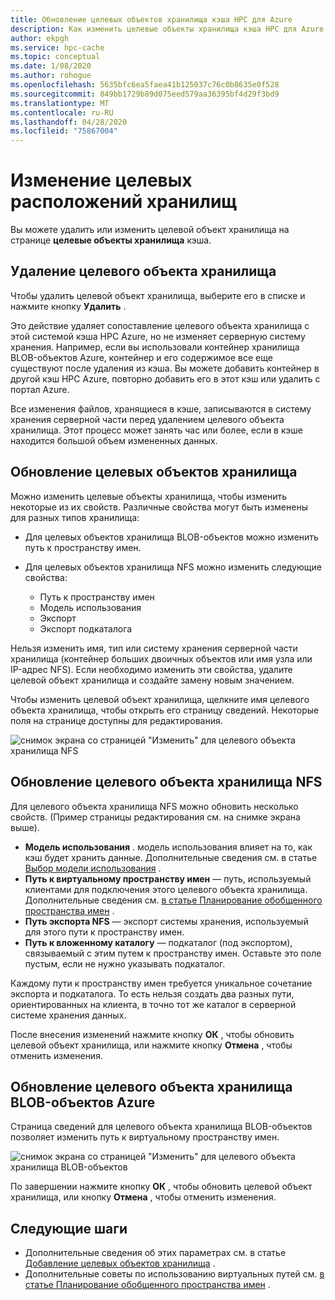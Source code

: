 ```yaml
---
title: Обновление целевых объектов хранилища кэша HPC для Azure
description: Как изменить целевые объекты хранилища кэша HPC для Azure
author: ekpgh
ms.service: hpc-cache
ms.topic: conceptual
ms.date: 1/08/2020
ms.author: rohogue
ms.openlocfilehash: 5635bfc6ea5faea41b125037c76c0b8635e0f528
ms.sourcegitcommit: 849bb1729b89d075eed579aa36395bf4d29f3bd9
ms.translationtype: MT
ms.contentlocale: ru-RU
ms.lasthandoff: 04/28/2020
ms.locfileid: "75867004"
---
```

# <a name="edit-storage-targets"></a>Изменение целевых расположений хранилищ

Вы можете удалить или изменить целевой объект хранилища на странице **целевые объекты хранилища** кэша.

## <a name="remove-a-storage-target"></a>Удаление целевого объекта хранилища

Чтобы удалить целевой объект хранилища, выберите его в списке и нажмите кнопку **Удалить** .

Это действие удаляет сопоставление целевого объекта хранилища с этой системой кэша HPC Azure, но не изменяет серверную систему хранения. Например, если вы использовали контейнер хранилища BLOB-объектов Azure, контейнер и его содержимое все еще существуют после удаления из кэша. Вы можете добавить контейнер в другой кэш HPC Azure, повторно добавить его в этот кэш или удалить с портал Azure.

Все изменения файлов, хранящиеся в кэше, записываются в систему хранения серверной части перед удалением целевого объекта хранилища. Этот процесс может занять час или более, если в кэше находится большой объем измененных данных.

## <a name="update-storage-targets"></a>Обновление целевых объектов хранилища

Можно изменить целевые объекты хранилища, чтобы изменить некоторые из их свойств. Различные свойства могут быть изменены для разных типов хранилища:

* Для целевых объектов хранилища BLOB-объектов можно изменить путь к пространству имен.

* Для целевых объектов хранилища NFS можно изменить следующие свойства:

  * Путь к пространству имен
  * Модель использования
  * Экспорт
  * Экспорт подкаталога

Нельзя изменить имя, тип или систему хранения серверной части хранилища (контейнер больших двоичных объектов или имя узла или IP-адрес NFS). Если необходимо изменить эти свойства, удалите целевой объект хранилища и создайте замену новым значением.

Чтобы изменить целевой объект хранилища, щелкните имя целевого объекта хранилища, чтобы открыть его страницу сведений. Некоторые поля на странице доступны для редактирования.

![снимок экрана со страницей "Изменить" для целевого объекта хранилища NFS](media/hpc-cache-edit-storage-nfs.png)

## <a name="update-an-nfs-storage-target"></a>Обновление целевого объекта хранилища NFS

Для целевого объекта хранилища NFS можно обновить несколько свойств. (Пример страницы редактирования см. на снимке экрана выше).

* **Модель использования** . модель использования влияет на то, как кэш будет хранить данные. Дополнительные сведения см. в статье [Выбор модели использования](hpc-cache-add-storage.md#choose-a-usage-model) .
* **Путь к виртуальному пространству имен** — путь, используемый клиентами для подключения этого целевого объекта хранилища. Дополнительные сведения см. [в статье Планирование обобщенного пространства имен](hpc-cache-namespace.md) .
* **Путь экспорта NFS** — экспорт системы хранения, используемый для этого пути к пространству имен.
* **Путь к вложенному каталогу** — подкаталог (под экспортом), связываемый с этим путем к пространству имен. Оставьте это поле пустым, если не нужно указывать подкаталог.

Каждому пути к пространству имен требуется уникальное сочетание экспорта и подкаталога. То есть нельзя создать два разных пути, ориентированных на клиента, в точно тот же каталог в серверной системе хранения данных.

После внесения изменений нажмите кнопку **ОК** , чтобы обновить целевой объект хранилища, или нажмите кнопку **Отмена** , чтобы отменить изменения.

## <a name="update-an-azure-blob-storage-target"></a>Обновление целевого объекта хранилища BLOB-объектов Azure

Страница сведений для целевого объекта хранилища BLOB-объектов позволяет изменить путь к виртуальному пространству имен.

![снимок экрана со страницей "Изменить" для целевого объекта хранилища BLOB-объектов](media/hpc-cache-edit-storage-blob.png)

По завершении нажмите кнопку **ОК** , чтобы обновить целевой объект хранилища, или кнопку **Отмена** , чтобы отменить изменения.

## <a name="next-steps"></a>Следующие шаги

* Дополнительные сведения об этих параметрах см. в статье [Добавление целевых объектов хранилища](hpc-cache-add-storage.md) .
* Дополнительные советы по использованию виртуальных путей см. [в статье Планирование обобщенного пространства имен](hpc-cache-namespace.md) .

